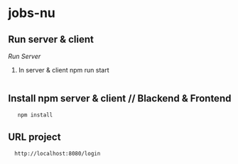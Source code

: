 # jobs-nu

 
 ## Run server & client
  _Run Server_
1. In server & client
   npm run start
    ```    
## Install npm server & client // Blackend & Frontend
  ```sh
     npm install
   ```
## URL project
 ```sh
   http://localhost:8080/login
   ```
